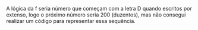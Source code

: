 A lógica da f seria número que começam com a letra D quando escritos por extenso, logo o próximo número seria 200 (duzentos), mas não consegui realizar um código para representar essa sequência.